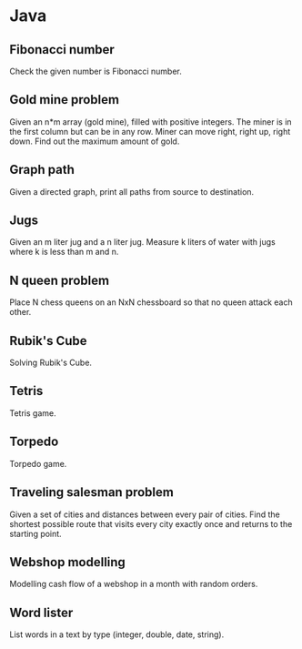 # Java

## Fibonacci number
Check the given number is Fibonacci number.

## Gold mine problem
Given an n*m array (gold mine), filled with positive integers. The miner is in the first column but can be in any row. Miner can move right, right up, right down. Find out the maximum amount of gold.

## Graph path
Given a directed graph, print all paths from source to destination.

## Jugs
Given an m liter jug and a n liter jug. Measure k liters of water with jugs where k is less than m and n.

## N queen problem
Place N chess queens on an NxN chessboard so that no queen attack each other.

## Rubik's Cube
Solving Rubik's Cube.

## Tetris
Tetris game.

## Torpedo
Torpedo game.

## Traveling salesman problem
Given a set of cities and distances between every pair of cities. Find the shortest possible route that visits every city exactly once and returns to the starting point.

## Webshop modelling
Modelling cash flow of a webshop in a month with random orders.

## Word lister
List words in a text by type (integer, double, date, string).
